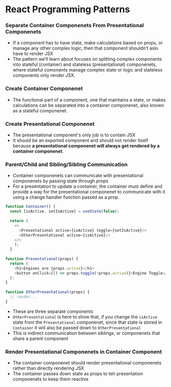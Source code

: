 # React Programming Patterns

### Separate Container Componenets From Presentational Componenets

- If a component has to have state, make calculations based on props, or manage any other complex logic, then that component shouldn't aslo have to render JSX
- The pattern we’ll learn about focuses on splitting complex components into stateful (container) and stateless (presentational) componenets, where stateful comonents manage complex state or logic and stateless components only render JSX.

### Create Container Componenet

- The functional part of a component, one that maintains a state, or makes calculations can be separated into a container componenet, also known as a stateful componenet.

### Create Presentational Componenet

- The presentational component's only job is to contain JSX
- It should be an exported component and should not render itself because **a presentational componenet will always get rendered by a container componenet**.

### Parent/Child and Sibling/Sibling Communication

- Container componenets can communicate with presentational componenets by passing state through props
- For a presentation to update a container, the container must define and provide a way for the presentational componenet to communicate with it using a change handler function passed as a prop.

```javascript
function Container() {
  const [isActive, setIsActive] = useState(false);                              
                                
  return (
    <>
      <Presentational active={isActive} toggle={setIsActive}/>
      <OtherPresentational active={isActive}/>
    </>
    );                          
  }
                        
function Presentational(props) {
  return (
    <h1>Engines are {props.active}</h1>
    <button onClick={() => props.toggle(!props.active)}>Engine Toggle</button>
  );
}
                            
function OtherPresentational(props) {
  // render...
}
```

- These are three separate components
- `OtherPresentational` is here to show that, if you change the `isActive` state from the `Presentational` componenet, since that state is stored in `Container` it will also be passed down to `OtherPresentational`
- This is indirect communication between siblings, or componenets that share a parent component

### Render Presentational Componenets in Container Component

- The container componenet should render presentational componenets rather than directly rendering JSX
- The container passes down state as props to teh presentation componenets to keep them reactive

